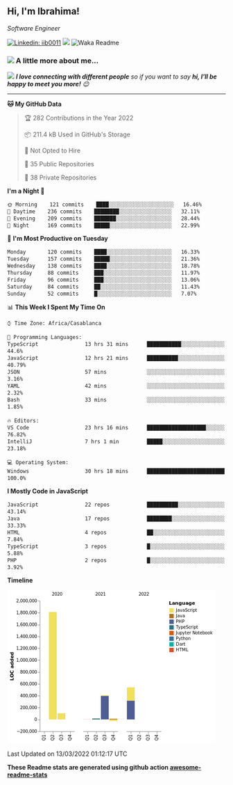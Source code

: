 <h2>Hi, I'm Ibrahima! </h2>
<p><em>Software Engineer 
</em></p>


[![Linkedin: iib0011](https://img.shields.io/badge/-iib0011-blue?style=flat-square&logo=Linkedin&logoColor=white&link=https://www.linkedin.com/in/iib0011/)](https://www.linkedin.com/in/iib0011/)
![](https://visitor-badge.glitch.me/badge?page_id=iib0011)
![Waka Readme](https://github.com/iib0011/iib0011/workflows/Waka%20Readme/badge.svg)


### <img src="https://media.giphy.com/media/VgCDAzcKvsR6OM0uWg/giphy.gif" width="50"> A little more about me...  


<img src="https://media.giphy.com/media/LnQjpWaON8nhr21vNW/giphy.gif" width="60"> <em><b>I love connecting with different people</b> so if you want to say <b>hi, I'll be happy to meet you more!</b> 😊</em>

---
<!--START_SECTION:waka-->
**🐱 My GitHub Data** 

> 🏆 282 Contributions in the Year 2022
 > 
> 📦 211.4 kB Used in GitHub's Storage 
 > 
> 🚫 Not Opted to Hire
 > 
> 📜 35 Public Repositories 
 > 
> 🔑 38 Private Repositories  
 > 
**I'm a Night 🦉** 

```text
🌞 Morning    121 commits    ████░░░░░░░░░░░░░░░░░░░░░   16.46% 
🌆 Daytime    236 commits    ████████░░░░░░░░░░░░░░░░░   32.11% 
🌃 Evening    209 commits    ███████░░░░░░░░░░░░░░░░░░   28.44% 
🌙 Night      169 commits    █████░░░░░░░░░░░░░░░░░░░░   22.99%

```
📅 **I'm Most Productive on Tuesday** 

```text
Monday       120 commits    ████░░░░░░░░░░░░░░░░░░░░░   16.33% 
Tuesday      157 commits    █████░░░░░░░░░░░░░░░░░░░░   21.36% 
Wednesday    138 commits    ████░░░░░░░░░░░░░░░░░░░░░   18.78% 
Thursday     88 commits     ███░░░░░░░░░░░░░░░░░░░░░░   11.97% 
Friday       96 commits     ███░░░░░░░░░░░░░░░░░░░░░░   13.06% 
Saturday     84 commits     ██░░░░░░░░░░░░░░░░░░░░░░░   11.43% 
Sunday       52 commits     █░░░░░░░░░░░░░░░░░░░░░░░░   7.07%

```


📊 **This Week I Spent My Time On** 

```text
⌚︎ Time Zone: Africa/Casablanca

💬 Programming Languages: 
TypeScript               13 hrs 31 mins      ███████████░░░░░░░░░░░░░░   44.6% 
JavaScript               12 hrs 21 mins      ██████████░░░░░░░░░░░░░░░   40.79% 
JSON                     57 mins             ░░░░░░░░░░░░░░░░░░░░░░░░░   3.16% 
YAML                     42 mins             ░░░░░░░░░░░░░░░░░░░░░░░░░   2.32% 
Bash                     33 mins             ░░░░░░░░░░░░░░░░░░░░░░░░░   1.85%

🔥 Editors: 
VS Code                  23 hrs 16 mins      ███████████████████░░░░░░   76.82% 
IntelliJ                 7 hrs 1 min         █████░░░░░░░░░░░░░░░░░░░░   23.18%

💻 Operating System: 
Windows                  30 hrs 18 mins      █████████████████████████   100.0%

```

**I Mostly Code in JavaScript** 

```text
JavaScript               22 repos            ██████████░░░░░░░░░░░░░░░   43.14% 
Java                     17 repos            ████████░░░░░░░░░░░░░░░░░   33.33% 
HTML                     4 repos             ██░░░░░░░░░░░░░░░░░░░░░░░   7.84% 
TypeScript               3 repos             █░░░░░░░░░░░░░░░░░░░░░░░░   5.88% 
PHP                      2 repos             █░░░░░░░░░░░░░░░░░░░░░░░░   3.92%

```


**Timeline**

![Chart not found](https://raw.githubusercontent.com/iib0011/iib0011/master/charts/bar_graph.png) 


 Last Updated on 13/03/2022 01:12:17 UTC
<!--END_SECTION:waka-->

**These Readme stats are generated using github action [awesome-readme-stats](https://github.com/iib0011/waka-readme-stats)**
